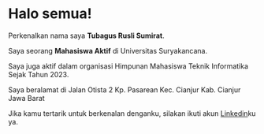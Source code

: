 # Halo semua! 

Perkenalkan nama saya **Tubagus Rusli Sumirat**.<br>

Saya seorang **Mahasiswa Aktif** di Universitas Suryakancana.<br>

Saya juga aktif dalam organisasi Himpunan Mahasiswa Teknik Informatika Sejak Tahun 2023.<br>

Saya beralamat di Jalan Otista 2 Kp. Pasarean Kec. Cianjur Kab. Cianjur Jawa Barat

Jika kamu tertarik untuk berkenalan denganku, silakan ikuti akun [Linkedin](https://www.linkedin.com/in/tubagus-rusli-sumirat-46718b206)ku ya.

